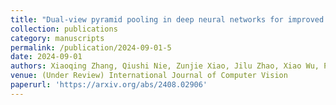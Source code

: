 ```yaml
---
title: "Dual-view pyramid pooling in deep neural networks for improved medical image classification and confidence calibration"
collection: publications
category: manuscripts
permalink: /publication/2024-09-01-5
date: 2024-09-01
authors: Xiaoqing Zhang, Qiushi Nie, Zunjie Xiao, Jilu Zhao, Xiao Wu, Pengxin Guo, Runzhi Li, Jin Liu, Yanjie Wei, Yi Pan
venue: (Under Review) International Journal of Computer Vision
paperurl: 'https://arxiv.org/abs/2408.02906'
---
```


